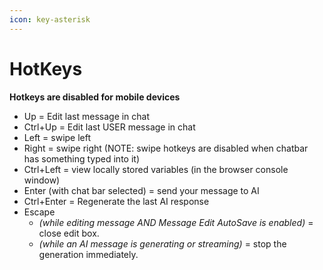 ```yaml
---
icon: key-asterisk
---
```

# HotKeys

**Hotkeys are disabled for mobile devices**

* Up = Edit last message in chat
* Ctrl+Up = Edit last USER message in chat
* Left = swipe left
* Right = swipe right (NOTE: swipe hotkeys are disabled when chatbar has something typed into it)
* Ctrl+Left = view locally stored variables (in the browser console window)
* Enter (with chat bar selected) = send your message to AI
* Ctrl+Enter = Regenerate the last AI response
* Escape
  * *(while editing message AND Message Edit AutoSave is enabled)* = close edit box.
  * *(while an AI message is generating or streaming)* = stop the generation immediately.
